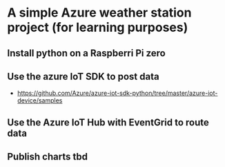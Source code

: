 # A simple Azure weather station project (for learning purposes)

## Install python on a Raspberri Pi zero

## Use the azure IoT SDK to post data

 - https://github.com/Azure/azure-iot-sdk-python/tree/master/azure-iot-device/samples

## Use the Azure IoT Hub with EventGrid to route data

## Publish charts tbd
